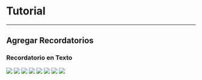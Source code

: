 # Tutorial
---
## Agregar Recordatorios

### Recordatorio en Texto

![](web/image/addReminder/addTextReminder_1.png)
![](web/image/addReminder/addTextReminder_2.png)
![](web/image/addReminder/addTextReminder_3.png)
![](web/image/addReminder/addTextReminder_4.png)
![](web/image/addReminder/addTextReminder_5.png)
![](web/image/addReminder/addTextReminder_6.png)
![](web/image/addReminder/addTextReminder_7.png)
![](web/image/addReminder/addTextReminder_8.png)
